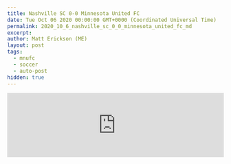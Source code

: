 ```yaml
---
title: Nashville SC 0-0 Minnesota United FC
date: Tue Oct 06 2020 00:00:00 GMT+0000 (Coordinated Universal Time)
permalink: 2020_10_6_nashville_sc_0_0_minnesota_united_fc_md
excerpt: 
author: Matt Erickson (ME)
layout: post
tags:
  - mnufc
  - soccer
  - auto-post
hidden: true
---
```

<div class='soccer-video-wrapper'>
    <iframe class='soccer-video' width='100%' height='auto' frameborder='0' allowfullscreen src='https://www.mnufc.com/iframe-video?brightcove_id=6198175027001&brightcove_player_id=default&brightcove_account_id=5534894110001'></iframe>
  </div>